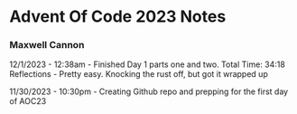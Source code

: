 
# Advent Of Code 2023 Notes

### Maxwell Cannon

12/1/2023 - 12:38am - Finished Day 1 parts one and two. Total Time: 34:18  
Reflections - Pretty easy. Knocking the rust off, but got it wrapped up  


11/30/2023 - 10:30pm - Creating Github repo and prepping for the first day of AOC23  
